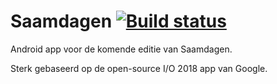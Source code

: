 # Saamdagen [![Build status](https://build.appcenter.ms/v0.1/apps/c8c2737c-9fdb-42aa-bb29-9f6ebcb95512/branches/master/badge)](https://appcenter.ms)

Android app voor de komende editie van Saamdagen.

Sterk gebaseerd op de open-source I/O 2018 app van Google.

